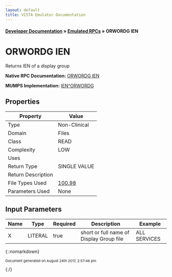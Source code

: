 ```yaml
---
layout: default
title: VISTA Emulator Documentation
---
```


#### [Developer Documentation](../index) &#187; [Emulated RPCs](TableOfContents) &#187; ORWORDG IEN<br/>
# ORWORDG IEN

Returns IEN of a display group

**Native RPC Documentation:** [ORWORDG IEN](../VISTARPC/ORWORDG_IEN)

**MUMPS Implementation:** [IEN^ORWORDG](http://code.osehra.org/dox/Routine_ORWORDG_source.html)

## Properties

Property | Value
--- | ---
Type | Non-Clinical
Domain | Files
Class | READ
Complexity | LOW
Uses | 
Return Type | SINGLE VALUE
Return Description | 
File Types Used | [100.98](../VDM/Display_Group-100_98)
Parameters Used | None


## Input Parameters

Name | Type | Required | Description | Example
--- | --- | --- | --- | ---
X | LITERAL | true | short or full name of Display Group file | ALL SERVICES

{::nomarkdown} <br/><p style="font-size: 11px">Document generated on August 24th 2017, 2:57:46 pm</p>{:/}